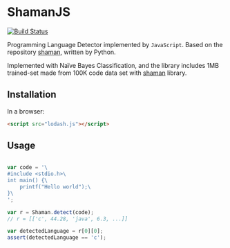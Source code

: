# ShamanJS
[![Build Status](https://travis-ci.org/Prev/shamanjs.svg)](https://travis-ci.org/Prev/shamanjs) 

Programming Language Detector implemented by `JavaScript`.
Based on the repository [shaman](https://github.com/Prev/shaman), written by Python.


Implemented with Naïve Bayes Classification, and the library includes 1MB trained-set made from 100K code data set with [shaman](https://github.com/Prev/shaman) library.


## Installation

In a browser:

```html
<script src="lodash.js"></script>
```


## Usage

```javascript

var code = '\
#include <stdio.h>\
int main() {\
	printf("Hello world");\
}\
';

var r = Shaman.detect(code);
// r = [['c', 44.28, 'java', 6.3, ...]]

var detectedLanguage = r[0][0];
assert(detectedLanguage == 'c');

```